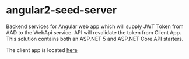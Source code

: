 # angular2-seed-server
Backend services for Angular web app which will supply JWT Token from AAD to the WebApi service. API will revalidate the token from Client App. This solution contains both an ASP.NET 5 and ASP.NET Core API starters.

The client app is located [here](https://github.com/vsaroopchand/angular2-seed)
